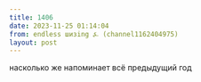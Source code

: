 ```yaml
---
title: 1406
date: 2023-11-25 01:14:04
from: endless шизing ⍼ (channel1162404975)
layout: post
---
```


насколько же напоминает всё предыдущий год
